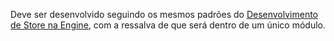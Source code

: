 Deve ser desenvolvido seguindo os mesmos padrões do [Desenvolvimento de Store na Engine](../engine/dev-store.md), com a ressalva de que será dentro de um único módulo.
